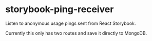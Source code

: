 # storybook-ping-receiver

Listen to anonymous usage pings sent from React Storybook.

Currently this only has two routes and save it directly to MongoDB.
